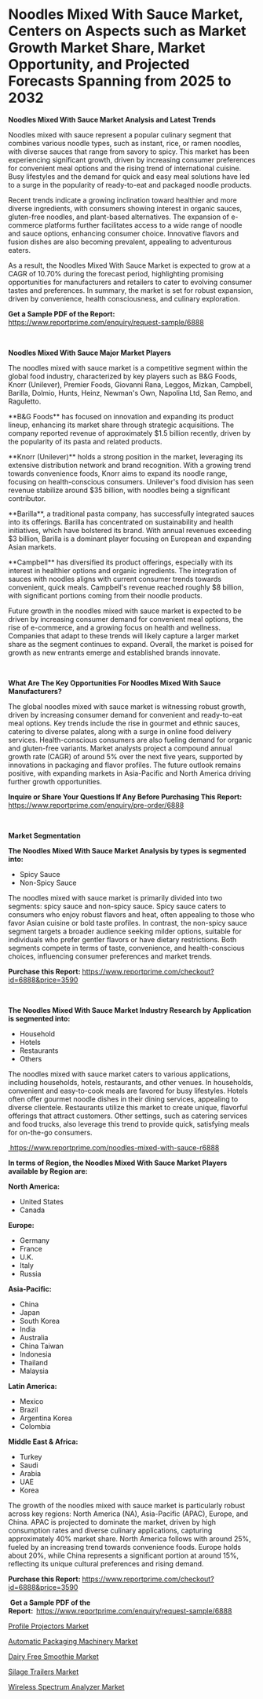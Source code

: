 <p><h1>Noodles Mixed With Sauce Market, Centers on Aspects such as Market Growth Market Share, Market Opportunity, and Projected Forecasts Spanning from 2025 to 2032</h1></p><p><strong>Noodles Mixed With Sauce Market Analysis and Latest Trends</strong></p>
<p><p>Noodles mixed with sauce represent a popular culinary segment that combines various noodle types, such as instant, rice, or ramen noodles, with diverse sauces that range from savory to spicy. This market has been experiencing significant growth, driven by increasing consumer preferences for convenient meal options and the rising trend of international cuisine. Busy lifestyles and the demand for quick and easy meal solutions have led to a surge in the popularity of ready-to-eat and packaged noodle products.</p><p>Recent trends indicate a growing inclination toward healthier and more diverse ingredients, with consumers showing interest in organic sauces, gluten-free noodles, and plant-based alternatives. The expansion of e-commerce platforms further facilitates access to a wide range of noodle and sauce options, enhancing consumer choice. Innovative flavors and fusion dishes are also becoming prevalent, appealing to adventurous eaters. </p><p>As a result, the Noodles Mixed With Sauce Market is expected to grow at a CAGR of 10.70% during the forecast period, highlighting promising opportunities for manufacturers and retailers to cater to evolving consumer tastes and preferences. In summary, the market is set for robust expansion, driven by convenience, health consciousness, and culinary exploration.</p></p>
<p><strong>Get a Sample PDF of the Report:&nbsp;</strong> <a href="https://www.reportprime.com/enquiry/request-sample/6888?utm_campaign=3546&utm_medium=2&utm_source=Github&utm_content=ia&utm_term=19032025&utm_id=noodles-mixed-with-sauce">https://www.reportprime.com/enquiry/request-sample/6888</a></p>
<p>&nbsp;</p>
<p><strong>Noodles Mixed With Sauce Major Market Players</strong></p>
<p><p>The noodles mixed with sauce market is a competitive segment within the global food industry, characterized by key players such as B&G Foods, Knorr (Unilever), Premier Foods, Giovanni Rana, Leggos, Mizkan, Campbell, Barilla, Dolmio, Hunts, Heinz, Newman's Own, Napolina Ltd, San Remo, and Raguletto. </p><p>**B&G Foods** has focused on innovation and expanding its product lineup, enhancing its market share through strategic acquisitions. The company reported revenue of approximately $1.5 billion recently, driven by the popularity of its pasta and related products.</p><p>**Knorr (Unilever)** holds a strong position in the market, leveraging its extensive distribution network and brand recognition. With a growing trend towards convenience foods, Knorr aims to expand its noodle range, focusing on health-conscious consumers. Unilever's food division has seen revenue stabilize around $35 billion, with noodles being a significant contributor.</p><p>**Barilla**, a traditional pasta company, has successfully integrated sauces into its offerings. Barilla has concentrated on sustainability and health initiatives, which have bolstered its brand. With annual revenues exceeding $3 billion, Barilla is a dominant player focusing on European and expanding Asian markets.</p><p>**Campbell** has diversified its product offerings, especially with its interest in healthier options and organic ingredients. The integration of sauces with noodles aligns with current consumer trends towards convenient, quick meals. Campbell's revenue reached roughly $8 billion, with significant portions coming from their noodle products.</p><p>Future growth in the noodles mixed with sauce market is expected to be driven by increasing consumer demand for convenient meal options, the rise of e-commerce, and a growing focus on health and wellness. Companies that adapt to these trends will likely capture a larger market share as the segment continues to expand. Overall, the market is poised for growth as new entrants emerge and established brands innovate.</p></p>
<p>&nbsp;</p>
<p><strong>What Are The Key Opportunities For Noodles Mixed With Sauce Manufacturers?</strong></p>
<p><p>The global noodles mixed with sauce market is witnessing robust growth, driven by increasing consumer demand for convenient and ready-to-eat meal options. Key trends include the rise in gourmet and ethnic sauces, catering to diverse palates, along with a surge in online food delivery services. Health-conscious consumers are also fueling demand for organic and gluten-free variants. Market analysts project a compound annual growth rate (CAGR) of around 5% over the next five years, supported by innovations in packaging and flavor profiles. The future outlook remains positive, with expanding markets in Asia-Pacific and North America driving further growth opportunities.</p></p>
<p><strong>Inquire or Share Your Questions If Any Before Purchasing This Report:</strong> <a href="https://www.reportprime.com/enquiry/pre-order/6888?utm_campaign=3546&utm_medium=2&utm_source=Github&utm_content=ia&utm_term=19032025&utm_id=noodles-mixed-with-sauce">https://www.reportprime.com/enquiry/pre-order/6888</a></p>
<p>&nbsp;</p>
<p><strong>Market Segmentation</strong></p>
<p><strong>The Noodles Mixed With Sauce Market Analysis by types is segmented into:</strong></p>
<p><ul><li>Spicy Sauce</li><li>Non-Spicy Sauce</li></ul></p>
<p><p>The noodles mixed with sauce market is primarily divided into two segments: spicy sauce and non-spicy sauce. Spicy sauce caters to consumers who enjoy robust flavors and heat, often appealing to those who favor Asian cuisine or bold taste profiles. In contrast, the non-spicy sauce segment targets a broader audience seeking milder options, suitable for individuals who prefer gentler flavors or have dietary restrictions. Both segments compete in terms of taste, convenience, and health-conscious choices, influencing consumer preferences and market trends.</p></p>
<p><strong>Purchase this Report:&nbsp;</strong><a href="https://www.reportprime.com/checkout?id=6888&price=3590&utm_campaign=3546&utm_medium=2&utm_source=Github&utm_content=ia&utm_term=19032025&utm_id=noodles-mixed-with-sauce">https://www.reportprime.com/checkout?id=6888&price=3590</a></p>
<p>&nbsp;</p>
<p><strong>The Noodles Mixed With Sauce Market Industry Research by Application is segmented into:</strong></p>
<p><ul><li>Household</li><li>Hotels</li><li>Restaurants</li><li>Others</li></ul></p>
<p><p>The noodles mixed with sauce market caters to various applications, including households, hotels, restaurants, and other venues. In households, convenient and easy-to-cook meals are favored for busy lifestyles. Hotels often offer gourmet noodle dishes in their dining services, appealing to diverse clientele. Restaurants utilize this market to create unique, flavorful offerings that attract customers. Other settings, such as catering services and food trucks, also leverage this trend to provide quick, satisfying meals for on-the-go consumers.</p></p>
<p><a href="https://www.reportprime.com/noodles-mixed-with-sauce-r6888?utm_campaign=3546&utm_medium=2&utm_source=Github&utm_content=ia&utm_term=19032025&utm_id=noodles-mixed-with-sauce">&nbsp;https://www.reportprime.com/noodles-mixed-with-sauce-r6888</a></p>
<p><strong>In terms of Region, the Noodles Mixed With Sauce Market Players available by Region are:</strong></p>
<p>
    <p> <strong> North America: </strong>
        <ul>
            <li>United States</li>
            <li>Canada</li>
        </ul>
        </p> 
    <p> <strong> Europe: </strong>
        <ul>
            <li>Germany</li>
            <li>France</li>
            <li>U.K.</li>
            <li>Italy</li>
            <li>Russia</li>
        </ul>
        </p> 
    <p> <strong> Asia-Pacific: </strong>
        <ul>
            <li>China</li>
            <li>Japan</li>
            <li>South Korea</li>
            <li>India</li>
            <li>Australia</li>
            <li>China Taiwan</li>
            <li>Indonesia</li>
            <li>Thailand</li>
            <li>Malaysia</li>
        </ul>
        </p> 
    <p> <strong> Latin America: </strong>
        <ul>
            <li>Mexico</li>
            <li>Brazil</li>
            <li>Argentina Korea</li>
            <li>Colombia</li>
        </ul>
        </p> 
    <p> <strong> Middle East & Africa: </strong>
        <ul>
            <li>Turkey</li>
            <li>Saudi</li>
            <li>Arabia</li>
            <li>UAE</li>
            <li>Korea</li>
        </ul>
    </p>
    </p>
<p><p>The growth of the noodles mixed with sauce market is particularly robust across key regions: North America (NA), Asia-Pacific (APAC), Europe, and China. APAC is projected to dominate the market, driven by high consumption rates and diverse culinary applications, capturing approximately 40% market share. North America follows with around 25%, fueled by an increasing trend towards convenience foods. Europe holds about 20%, while China represents a significant portion at around 15%, reflecting its unique cultural preferences and rising demand.</p></p>
<p><strong>Purchase this Report: </strong><a href="https://www.reportprime.com/checkout?id=6888&price=3590&utm_campaign=3546&utm_medium=2&utm_source=Github&utm_content=ia&utm_term=19032025&utm_id=noodles-mixed-with-sauce">https://www.reportprime.com/checkout?id=6888&price=3590</a></p>
<p>&nbsp;<strong>Get a Sample PDF of the Report:&nbsp;&nbsp;</strong><a href="https://www.reportprime.com/enquiry/request-sample/6888?utm_campaign=3546&utm_medium=2&utm_source=Github&utm_content=ia&utm_term=19032025&utm_id=noodles-mixed-with-sauce">https://www.reportprime.com/enquiry/request-sample/6888</a></p>
<p><strong></strong></p>
<p><p><a href="https://www.linkedin.com/pulse/close-examination-profile-projectors-market-size-scopeprojected-riqre?utm_campaign=3546&utm_medium=2&utm_source=Github&utm_content=ia&utm_term=19032025&utm_id=noodles-mixed-with-sauce">Profile Projectors Market</a></p><p><a href="https://www.linkedin.com/pulse/automatic-packaging-machinery-market-growth-forecast-20252032-vvhbe?utm_campaign=3546&utm_medium=2&utm_source=Github&utm_content=ia&utm_term=19032025&utm_id=noodles-mixed-with-sauce">Automatic Packaging Machinery Market</a></p><p><a href="https://github.com/roceljiabur/Market-Research-Report-List-1/blob/main/dairy-free-smoothie-market.md?utm_campaign=3546&utm_medium=2&utm_source=Github&utm_content=ia&utm_term=19032025&utm_id=noodles-mixed-with-sauce">Dairy Free Smoothie Market</a></p><p><a href="https://www.linkedin.com/pulse/silage-trailers-market-research-report-growth-trends-size-wyfrf?utm_campaign=3546&utm_medium=2&utm_source=Github&utm_content=ia&utm_term=19032025&utm_id=noodles-mixed-with-sauce">Silage Trailers Market</a></p><p><a href="https://www.linkedin.com/pulse/comprehensive-review-wireless-spectrum-analyzer-market-includingmarket-cz9de?utm_campaign=3546&utm_medium=2&utm_source=Github&utm_content=ia&utm_term=19032025&utm_id=noodles-mixed-with-sauce">Wireless Spectrum Analyzer Market</a></p></p>